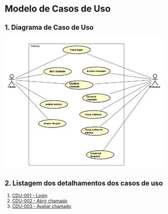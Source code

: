 # Modelo de Casos de Uso

## 1. Diagrama de Caso de Uso

![diagrama de caso de uso do cliente](imgs/Cdu_cliente_professor.jpg "DIagrama de caso de uso")

## 2. Listagem dos detalhamentos dos casos de uso

1. [CDU-001 - Login](cdu-001/cdu-login.md)
2. [CDU-002 - Abrir chamado](cdu-002/cdu_abrir_chamado.md)
3. [CDU-003 - Avaliar chamado](cdu-002/cdu_avaliar_chamado.md)